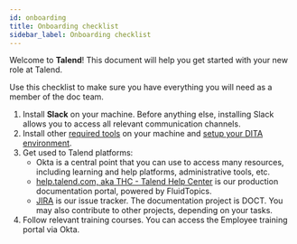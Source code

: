 ```yaml
---
id: onboarding
title: Onboarding checklist
sidebar_label: Onboarding checklist
---
```


Welcome to **Talend**!
This document will help you get started with your new role at Talend.

Use this checklist to make sure you have everything you will need as a member of the doc team.

1. Install **Slack** on your machine. Before anything else, installing Slack allows you to access all relevant communication channels.
2. Install other [required tools](onboarding_tools.md) on your machine and [setup your DITA environment](onboarding_dita_env.md).
3. Get used to Talend platforms:
    - Okta is a central point that you can use to access many resources, including learning and help platforms, administrative tools, etc.
    - [help.talend.com, aka THC - Talend Help Center](http://help.talend.com) is our production documentation portal, powered by FluidTopics.
    - [JIRA](https://jira.talendforge.org) is our issue tracker. The documentation project is DOCT. You may also contribute to other projects, depending on your tasks.
4. Follow relevant training courses. You can access the Employee training portal via Okta.
